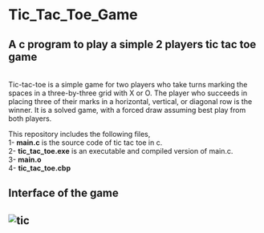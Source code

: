 # Tic_Tac_Toe_Game
<h2>A c program to play a simple 2 players tic tac toe game</h2>
<br>
Tic-tac-toe is a simple game for two players who take turns marking the spaces in a three-by-three grid with X or O. The player who succeeds in placing three of their marks in a horizontal, vertical, or diagonal row is the winner. It is a solved game, with a forced draw assuming best play from both players.<br>

This repository includes the following files,<br>
1- **main.c** is the source code of tic tac toe in c.<br>
2- **tic_tac_toe.exe** is an executable and compiled version of main.c.<br>
3- **main.o**<br>
4- **tic_tac_toe.cbp**<br>

<h2>Interface of the game<h2>
  
  ![tic](https://user-images.githubusercontent.com/82854685/139304670-06f58660-2fd2-4208-ae8a-099d55ff43a8.JPG)
